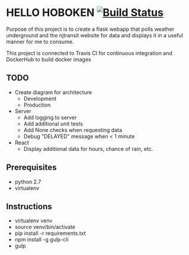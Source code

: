 HELLO HOBOKEN [![Build Status](https://travis-ci.org/erictsai6/hello-hoboken.svg?branch=master)](https://travis-ci.org/erictsai6/hello-hoboken)
===================

Purpose of this project is to create a flask webapp that polls 
weather underground and the njtransit website for data and 
displays it in a useful manner for me to consume.  

This project is connected to Travis CI for continuous integration
and DockerHub to build docker images 

TODO
--------
- Create diagram for architecture
  - Development
  - Production
- Server
  - Add logging to server
  - Add additional unit tests
  - Add None checks when requesting data
  - Debug "DELAYED" message when < 1 minute 
- React
  - Display additional data for hours, chance of rain, etc. 
  
Prerequisites
-----------
- python 2.7
- virtualenv

Instructions
-----------
- virtualenv venv
- source venv/bin/activate
- pip install -r requirements.txt
- npm install -g gulp-cli
- gulp
